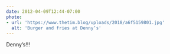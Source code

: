 ```yaml
---
date: 2012-04-09T12:44-07:00
photo:
- url: 'https://www.thetim.blog/uploads/2018/a6f5159801.jpg'
  alt: 'Burger and fries at Denny’s'
---
```

Denny’s!!!

